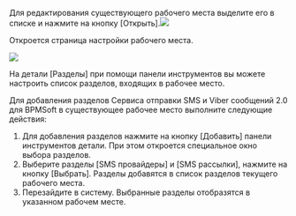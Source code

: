 Для редактирования существующего рабочего места выделите его в списке и нажмите на кнопку [Открыть].![](https://samarasoft.com/wp-content/uploads/2018/01/%D0%9D%D0%B0%D1%81%D1%82%D1%80%D0%BE%D0%B9%D0%BA%D0%B0-%D1%80%D0%B0%D0%B1%D0%BE%D1%87%D0%B8%D1%85-%D0%BC%D0%B5%D1%81%D1%821.png)

Откроется страница настройки рабочего места.

![](https://samarasoft.com/wp-content/uploads/2018/01/%D0%9D%D0%B0%D1%81%D1%82%D1%80%D0%BE%D0%B9%D0%BA%D0%B0-%D1%80%D0%B0%D0%B1%D0%BE%D1%87%D0%B8%D1%85-%D0%BC%D0%B5%D1%81%D1%822.png)

На детали [Разделы] при помощи панели инструментов вы можете настроить список разделов, входящих в рабочее место.

Для добавления разделов Сервиса отправки SMS и Viber сообщений 2.0 для BPMSoft в существующее рабочее место выполните следующие действия:

1. Для добавления разделов нажмите на кнопку [Добавить] панели инструментов детали. При этом откроется специальное окно выбора разделов.
2. Выберите разделы [SMS провайдеры] и [SMS рассылки], нажмите на кнопку [Выбрать]. Разделы добавятся в список разделов текущего рабочего места.
3. Перезайдите в систему. Выбранные разделы отобразятся в указанном рабочем месте.